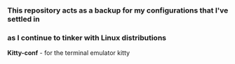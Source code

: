 ### This repository acts as a backup for my configurations that I've settled in
### as I continue to tinker with Linux distributions

**Kitty-conf** - for the terminal emulator kitty 
